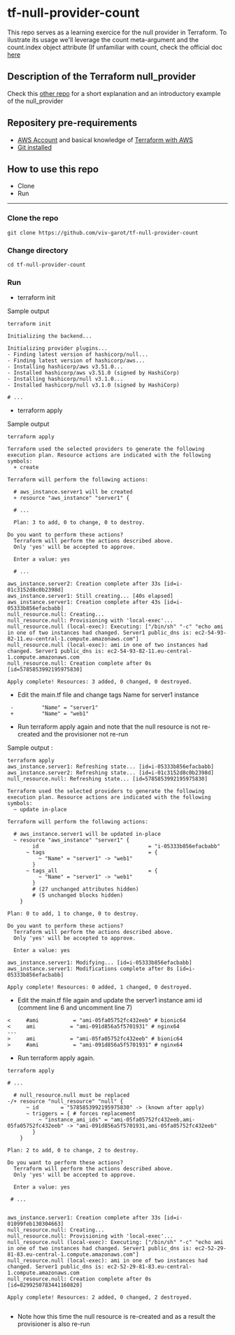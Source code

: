# tf-null-provider-count
This repo serves as a learning exercice for the null provider in Terraform. 
To ilustrate its usage we'll leverage the count meta-argument and the count.index object attribute (If unfamiliar with count, check the official doc [here](https://www.terraform.io/docs/language/meta-arguments/count.html)

## Description of the Terraform null_provider

Check this [other repo](https://github.com/viv-garot/tf-null-provider) for a short explanation and an introductory example of the null_provider


## Repositery pre-requirements

* [AWS Account](https://aws.amazon.com/) and basical knowledge of [Terraform with AWS](https://learn.hashicorp.com/collections/terraform/aws-get-started)
* [Git installed](https://git-scm.com/book/en/v2/Getting-Started-Installing-Git)

## How to use this repo

- Clone
- Run

---

### Clone the repo

```
git clone https://github.com/viv-garot/tf-null-provider-count
```

### Change directory

```
cd tf-null-provider-count
```

### Run


* terraform init


Sample output

```
terraform init

Initializing the backend...

Initializing provider plugins...
- Finding latest version of hashicorp/null...
- Finding latest version of hashicorp/aws...
- Installing hashicorp/aws v3.51.0...
- Installed hashicorp/aws v3.51.0 (signed by HashiCorp)
- Installing hashicorp/null v3.1.0...
- Installed hashicorp/null v3.1.0 (signed by HashiCorp)

# ...
```


* terraform apply


Sample output

```
terraform apply

Terraform used the selected providers to generate the following execution plan. Resource actions are indicated with the following symbols:
  + create

Terraform will perform the following actions:

  # aws_instance.server1 will be created
  + resource "aws_instance" "server1" {
  
  # ...
  
  Plan: 3 to add, 0 to change, 0 to destroy.

Do you want to perform these actions?
  Terraform will perform the actions described above.
  Only 'yes' will be accepted to approve.

  Enter a value: yes
  
  # ...
  
aws_instance.server2: Creation complete after 33s [id=i-01c3152d8c0b2398d]
aws_instance.server1: Still creating... [40s elapsed]
aws_instance.server1: Creation complete after 43s [id=i-05333b856efacbabb]
null_resource.null: Creating...
null_resource.null: Provisioning with 'local-exec'...
null_resource.null (local-exec): Executing: ["/bin/sh" "-c" "echo ami in one of two instances had changed. Server1 public_dns is: ec2-54-93-82-11.eu-central-1.compute.amazonaws.com"]
null_resource.null (local-exec): ami in one of two instances had changed. Server1 public_dns is: ec2-54-93-82-11.eu-central-1.compute.amazonaws.com
null_resource.null: Creation complete after 0s [id=5785853992195975830]

Apply complete! Resources: 3 added, 0 changed, 0 destroyed.
```


* Edit the main.tf file and change tags Name for server1 instance

```
 -         "Name" = "server1"
 +         "Name" = "web1"
```


* Run terraform apply again and note that the null resource is not re-created and the provisioner not re-run

Sample output :

```
terraform apply
aws_instance.server1: Refreshing state... [id=i-05333b856efacbabb]
aws_instance.server2: Refreshing state... [id=i-01c3152d8c0b2398d]
null_resource.null: Refreshing state... [id=5785853992195975830]

Terraform used the selected providers to generate the following execution plan. Resource actions are indicated with the following symbols:
  ~ update in-place

Terraform will perform the following actions:

  # aws_instance.server1 will be updated in-place
  ~ resource "aws_instance" "server1" {
        id                                   = "i-05333b856efacbabb"
      ~ tags                                 = {
          ~ "Name" = "server1" -> "web1"
        }
      ~ tags_all                             = {
          ~ "Name" = "server1" -> "web1"
        }
        # (27 unchanged attributes hidden)
        # (5 unchanged blocks hidden)
    }

Plan: 0 to add, 1 to change, 0 to destroy.

Do you want to perform these actions?
  Terraform will perform the actions described above.
  Only 'yes' will be accepted to approve.

  Enter a value: yes

aws_instance.server1: Modifying... [id=i-05333b856efacbabb]
aws_instance.server1: Modifications complete after 8s [id=i-05333b856efacbabb]

Apply complete! Resources: 0 added, 1 changed, 0 destroyed.
```


* Edit the main.tf file again and update the server1 instance ami id (comment line 6 and uncomment line 7)

```
<     #ami           = "ami-05fa05752fc432eeb" # bionic64
<     ami           = "ami-091d856a5f5701931" # nginx64
---
>     ami           = "ami-05fa05752fc432eeb" # bionic64
>     #ami           = "ami-091d856a5f5701931" # nginx64
```


* Run terraform apply again. 

```
terraform apply

# ...

  # null_resource.null must be replaced
-/+ resource "null_resource" "null" {
      ~ id       = "5785853992195975830" -> (known after apply)
      ~ triggers = { # forces replacement
          ~ "instance_ami_ids" = "ami-05fa05752fc432eeb,ami-05fa05752fc432eeb" -> "ami-091d856a5f5701931,ami-05fa05752fc432eeb"
        }
    }

Plan: 2 to add, 0 to change, 2 to destroy.

Do you want to perform these actions?
  Terraform will perform the actions described above.
  Only 'yes' will be accepted to approve.

  Enter a value: yes
  
 # ...
 
 
aws_instance.server1: Creation complete after 33s [id=i-01099feb130304663]
null_resource.null: Creating...
null_resource.null: Provisioning with 'local-exec'...
null_resource.null (local-exec): Executing: ["/bin/sh" "-c" "echo ami in one of two instances had changed. Server1 public_dns is: ec2-52-29-81-83.eu-central-1.compute.amazonaws.com"]
null_resource.null (local-exec): ami in one of two instances had changed. Server1 public_dns is: ec2-52-29-81-83.eu-central-1.compute.amazonaws.com
null_resource.null: Creation complete after 0s [id=8299250783441160820]

Apply complete! Resources: 2 added, 0 changed, 2 destroyed.
 
``` 


* Note how this time the null resource is re-created and as a result the provisioner is also re-run
